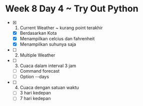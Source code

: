 # Week 8 Day 4 ~ Try Out Python
- [x] 1. Current Weather ~ kurang point terakhir
    - [x] Berdasarkan Kota
    - [x] Menampilkan celcius dan fahrenheit
    - [x] Menampilkan suhunya saja
- [ ] 2. Multiple Weather
- [ ] 3. Cuaca dalam interval 3 jam
    - [ ] Command forecast
    - [ ] Option --days
- [ ] 4. Cuaca dengan satuan waktu
    - [ ] 3 hari kedepan
    - [ ] 7 hari kedepan